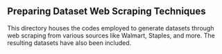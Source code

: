 ## Preparing Dataset Web Scraping Techniques

This directory houses the codes employed to generate datasets through web scraping from various sources like Walmart, Staples, and more. 
The resulting datasets have also been included.

